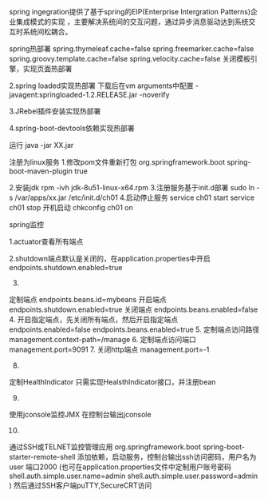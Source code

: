 spring ingegration提供了基于spring的EIP(Enterprise Intergration Patterns)企业集成模式的实现
，主要解决系统间的交互问题，通过异步消息驱动达到系统交互时系统间松耦合。

spring热部署
spring.thymeleaf.cache=false
spring.freemarker.cache=false
spring.groovy.template.cache=false
spring.velocity.cache=false
关闭模板引擎，实现页面热部署

2.spring loaded实现热部署
下载后在vm arguments中配置
-javagent:springloaded-1.2.RELEASE.jar -noverify

3.JRebel插件安装实现热部署

4.spring-boot-devtools依赖实现热部署


运行
java -jar XX.jar

注册为linux服务
1.修改pom文件重新打包
<bulid>
  <plugins>
    <plugin>
      <groupId>org.springframework.boot</groupId>
      <artifactId>spring-boot-maven-plugin</artifactId>
      <configuration>
        <executable>true</executable>
      </configuration>
    </plugin>
  </plugins>
</bulid>

2.安装jdk
rpm -ivh jdk-8u51-linux-x64.rpm
3.注册服务基于init.d部署
sudo ln -s /var/apps/xx.jar /etc/init.d/ch01
4.启动停止服务
service ch01 start
service ch01 stop
开机启动
chkconfig ch01 on 




spring监控

1.actuator查看所有端点

2.shutdown端点默认是关闭的，在application.properties中开启
endpoints.shutdown.enabled=true

3.
定制端点
endpoints.beans.id=mybeans
开启端点
endpoints.shutdown.enabled=true
关闭端点
endpoints.beans.enabled=false
4.
开启指定端点，先关闭所有端点，然后开启指定端点
endpoints.enabled=false
endpoints.beans.enabled=true
5.
定制端点访问路径
management.context-path=/manage
6.
定制端点访问端口
management.port=9091
7.
关闭http端点
management.port=-1

8.
定制HealthIndicator
只需实现HealsthIndicator接口，并注册bean

9.
使用jconsole监控JMX
在控制台输出jconsole

10.
通过SSH或TELNET监控管理应用
<dependency>
    <groupId>org.springframework.boot</groupId>
    <artifactId>spring-boot-starter-remote-shell</artifactId>
</dependency>
添加依赖，启动服务，控制台输出ssh访问密码，用户名为user 端口2000
(也可在application.properties文件中定制用户账号密码
shell.auth.simple.user.name=admin
shell.auth.simple.user.password=admin
)
然后通过SSH客户端puTTY,SecureCRT访问





